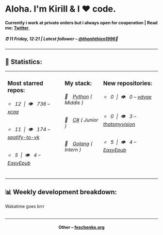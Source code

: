 
<h1>Aloha. I'm Kirill & I ❤️ code.</h1>
<h4>Currently i work at private orders but i always open for cooperation | Read me: <a href="https://twitter.com/kiryssha">Twitter <img src="https://camo.githubusercontent.com/9bbddae7e626bda73c943e06b4568a7a02e193b4/68747470733a2f2f6564656e742e6769746875622e696f2f537570657254696e7949636f6e732f696d616765732f7376672f747769747465722e737667" width="10"></a></h4>
<h5>⏰ 11 Friday, 12:21 | Latest follower – <a href="https://github.com/thanhthien1996/" target="_blank">@thanhthien1996</a>👋</h5>
<hr>
<h2>📝 Statistics: </h2>
<table>
  <tr>
    <td valign="top">
      <h3>Most starred repos: </h3>
            <h6>⭐️&nbsp;&nbsp;&nbsp;12&nbsp;&nbsp;|&nbsp;&nbsp;👁&nbsp;&nbsp;&nbsp;736 – <a href='https://github.com/xcaq/xcaq'>xcaq</a></h6> 
      <h6>⭐️&nbsp;&nbsp;&nbsp;11&nbsp;&nbsp;|&nbsp;&nbsp;👁&nbsp;&nbsp;&nbsp;174 – <a href='https://github.com/xcaq/spotify-to-vk'>spotify-to-vk</a></h6> 
      <h6>⭐️&nbsp;&nbsp;&nbsp;5&nbsp;&nbsp;|&nbsp;&nbsp;👁&nbsp;&nbsp;&nbsp;4 – <a href='https://github.com/xcaq/EasyEpub'>EasyEpub</a></h6> 
    </td>
    <td valign="top">
      <h3>My stack: </h3>
      <h6>📒&emsp;<a href="https://github.com/xcaq?tab=repositories&q=&type=&language=python">Python</a> ( Middle )</h6>
      <h6>📗&emsp;<a href="https://github.com/xcaq?tab=repositories&q=&type=&language=c%23">C#</a> ( Junior )</h6>
      <h6>📘&emsp;<a href="https://github.com/xcaq?tab=repositories&q=&type=&language=golang">Golang</a> ( Intern )</h6>
      </td>
     <td valign="top">
      <h3>New repositories: </h3>
           <h6>⭐️&nbsp;&nbsp;&nbsp;0&nbsp;&nbsp;|&nbsp;&nbsp;👁&nbsp;&nbsp;&nbsp;0 – <a href='https://github.com/xcaq/vdvae'>vdvae</a></h6> 
      <h6>⭐️&nbsp;&nbsp;&nbsp;0&nbsp;&nbsp;|&nbsp;&nbsp;👁&nbsp;&nbsp;&nbsp;3 – <a href='https://github.com/xcaq/thatsmyvision'>thatsmyvision</a></h6> 
      <h6>⭐️&nbsp;&nbsp;&nbsp;5&nbsp;&nbsp;|&nbsp;&nbsp;👁&nbsp;&nbsp;&nbsp;4 – <a href='https://github.com/xcaq/EasyEpub'>EasyEpub</a></h6> 
        </td>
  </tr>
</table>
<h2>📊 Weekly development breakdown: </h2>
<table>Wakatime goes brrr</table>
<hr>
<h4 align="center">Other – <a href='http://feschenko.org' target="_blank">feschenko.org</a><h4>
    